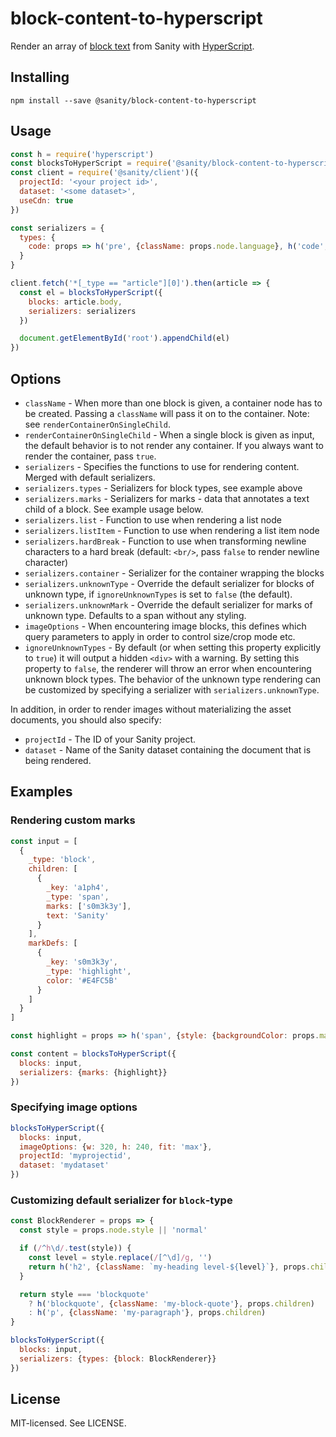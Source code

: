 # block-content-to-hyperscript

Render an array of [block text](https://www.sanity.io/docs/schema-types/block-type) from Sanity with [HyperScript](https://github.com/hyperhype/hyperscript).

## Installing

```
npm install --save @sanity/block-content-to-hyperscript
```

## Usage

```js
const h = require('hyperscript')
const blocksToHyperScript = require('@sanity/block-content-to-hyperscript')
const client = require('@sanity/client')({
  projectId: '<your project id>',
  dataset: '<some dataset>',
  useCdn: true
})

const serializers = {
  types: {
    code: props => h('pre', {className: props.node.language}, h('code', props.node.code))
  }
}

client.fetch('*[_type == "article"][0]').then(article => {
  const el = blocksToHyperScript({
    blocks: article.body,
    serializers: serializers
  })

  document.getElementById('root').appendChild(el)
})
```

## Options

- `className` - When more than one block is given, a container node has to be created. Passing a `className` will pass it on to the container. Note: see `renderContainerOnSingleChild`.
- `renderContainerOnSingleChild` - When a single block is given as input, the default behavior is to not render any container. If you always want to render the container, pass `true`.
- `serializers` - Specifies the functions to use for rendering content. Merged with default serializers.
- `serializers.types` - Serializers for block types, see example above
- `serializers.marks` - Serializers for marks - data that annotates a text child of a block. See example usage below.
- `serializers.list` - Function to use when rendering a list node
- `serializers.listItem` - Function to use when rendering a list item node
- `serializers.hardBreak` - Function to use when transforming newline characters to a hard break (default: `<br/>`, pass `false` to render newline character)
- `serializers.container` - Serializer for the container wrapping the blocks
- `serializers.unknownType` - Override the default serializer for blocks of unknown type, if `ignoreUnknownTypes` is set to `false` (the default).
- `serializers.unknownMark` - Override the default serializer for marks of unknown type. Defaults to a span without any styling.
- `imageOptions` - When encountering image blocks, this defines which query parameters to apply in order to control size/crop mode etc.
- `ignoreUnknownTypes` - By default (or when setting this property explicitly to `true`) it will output a hidden `<div>` with a warning. By setting this property to `false`, the renderer will throw an error when encountering unknown block types. The behavior of the unknown type rendering can be customized by specifying a serializer with `serializers.unknownType`.

In addition, in order to render images without materializing the asset documents, you should also specify:

- `projectId` - The ID of your Sanity project.
- `dataset` - Name of the Sanity dataset containing the document that is being rendered.

## Examples

### Rendering custom marks

```js
const input = [
  {
    _type: 'block',
    children: [
      {
        _key: 'a1ph4',
        _type: 'span',
        marks: ['s0m3k3y'],
        text: 'Sanity'
      }
    ],
    markDefs: [
      {
        _key: 's0m3k3y',
        _type: 'highlight',
        color: '#E4FC5B'
      }
    ]
  }
]

const highlight = props => h('span', {style: {backgroundColor: props.mark.color}}, props.children)

const content = blocksToHyperScript({
  blocks: input,
  serializers: {marks: {highlight}}
})
```

### Specifying image options

```js
blocksToHyperScript({
  blocks: input,
  imageOptions: {w: 320, h: 240, fit: 'max'},
  projectId: 'myprojectid',
  dataset: 'mydataset'
})
```

### Customizing default serializer for `block`-type

```js
const BlockRenderer = props => {
  const style = props.node.style || 'normal'

  if (/^h\d/.test(style)) {
    const level = style.replace(/[^\d]/g, '')
    return h('h2', {className: `my-heading level-${level}`}, props.children)
  }

  return style === 'blockquote'
    ? h('blockquote', {className: 'my-block-quote'}, props.children)
    : h('p', {className: 'my-paragraph'}, props.children)
}

blocksToHyperScript({
  blocks: input,
  serializers: {types: {block: BlockRenderer}}
})
```

## License

MIT-licensed. See LICENSE.

